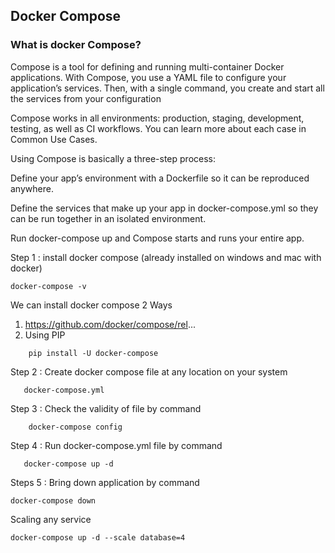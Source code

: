 ## Docker Compose

### What is docker Compose?
Compose is a tool for defining and running multi-container Docker applications. With Compose, you use a YAML file to configure your application’s services. Then, with a single command, you create and start all the services from your configuration

Compose works in all environments: production, staging, development, testing, as well as CI workflows. You can learn more about each case in Common Use Cases.

Using Compose is basically a three-step process:

Define your app’s environment with a Dockerfile so it can be reproduced anywhere.

Define the services that make up your app in docker-compose.yml so they can be run together in an isolated environment.

Run docker-compose up and Compose starts and runs your entire app.

Step 1 : install docker compose
(already installed on windows and mac with docker)
```
docker-compose -v
```
We can install docker compose  2 Ways
   1.  https://github.com/docker/compose/rel...
   2. Using PIP
```
    pip install -U docker-compose
```
Step 2 : Create docker compose file at any location on your system
```
   docker-compose.yml
```
Step 3 : Check the validity of file by command
```
    docker-compose config
```
Step 4 : Run docker-compose.yml file by command
```
   docker-compose up -d
```
Steps 5 : Bring down application by command
   ```
   docker-compose down
   ```
Scaling any service
```
docker-compose up -d --scale database=4
````